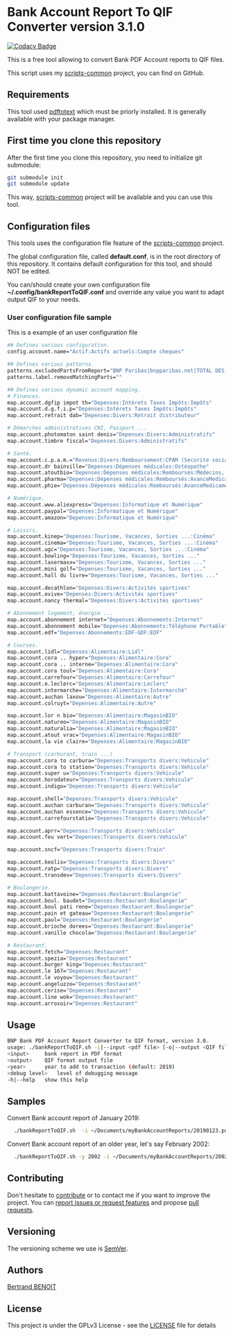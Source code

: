 # Bank Account Report To QIF Converter version 3.1.0

[![Codacy Badge](https://api.codacy.com/project/badge/Grade/b9d06cb55eea4e1d8a20da784e7f2f92)](https://app.codacy.com/app/bertrand-benoit/bankAccountReportToQIF?utm_source=github.com&utm_medium=referral&utm_content=bertrand-benoit/bankAccountReportToQIF&utm_campaign=Badge_Grade_Dashboard)

This is a free tool allowing to convert Bank PDF Account reports to QIF files.

This script uses my [scripts-common](https://github.com/bertrand-benoit/scripts-common) project, you can find on GitHub.

## Requirements
This tool used [pdftotext](https://poppler.freedesktop.org/) which must be priorly installed. It is generally available with your package manager.

## First time you clone this repository
After the first time you clone this repository, you need to initialize git submodule:
```bash
git submodule init
git submodule update
```

This way, [scripts-common](https://github.com/bertrand-benoit/scripts-common) project will be available and you can use this tool.

## Configuration files
This tools uses the configuration file feature of the [scripts-common](https://github.com/bertrand-benoit/scripts-common) project.

The global configuration file, called **default.conf**, is in the root directory of this repository.
It contains default configuration for this tool, and should NOT be edited.

You can/should create your own configuration file **~/.config/bankReportToQIF.conf** and override any value you want to adapt output QIF to your needs.

### User configuration file sample
This is a example of an user configuration file
```bash
## Defines various configuration.
config.account.name="Actif:Actifs actuels:Compte cheques"

## Defines various patterns.
patterns.excludedPartsFromReport="BNP Paribas|bnpparibas.net|TOTAL DES OPERATIONS|SOLDE CREDITEUR|SOLDE DEBITEUR|Minitel|code secret|Votre conseiller|éclamation|Médiateur|votre numéro client|opérations courante|Commissions sur services|de votre autorisation|le TAEG effectif|La tarification|e tarif"
patterns.label.removeMatchingParts=""

## Defines various dynamic account mapping.
# Finances.
map.account.dgfip impot th="Depenses:Intérets Taxes Impôts:Impôts"
map.account.d.g.f.i.p="Depenses:Intérets Taxes Impôts:Impôts"
map.account.retrait dab="Depenses:Divers:Retrait distributeur"

# Démarches administratives CNI, Passport ...
map.account.photomaton saint denis="Depenses:Divers:Administratifs"
map.account.timbre fiscal="Depenses:Divers:Administratifs"

# Santé.
map.account.c.p.a.m.="Revenus:Divers:Remboursement:CPAM (Securite sociale)"
map.account.dr bainville="Depenses:Dépenses médicales:Ostéopathe"
map.account.atoutbio="Depenses:Dépenses médicales:Remboursés:Médecins, Hopitaux, Cliniques ..."
map.account.pharma="Depenses:Dépenses médicales:Remboursés:AvanceMedicaments"
map.account.phie="Depenses:Dépenses médicales:Remboursés:AvanceMedicaments"

# Numérique.
map.account.www.aliexpress="Depenses:Informatique et Numérique"
map.account.paypal="Depenses:Informatique et Numérique"
map.account.amazon="Depenses:Informatique et Numérique"

# Loisirs.
map.account.kinep="Depenses:Tourisme, Vacances, Sorties ...:Cinéma"
map.account.cinema="Depenses:Tourisme, Vacances, Sorties ...:Cinéma"
map.account.ugc="Depenses:Tourisme, Vacances, Sorties ...:Cinéma"
map.account.bowling="Depenses:Tourisme, Vacances, Sorties ..."
map.account.lasermaxx="Depenses:Tourisme, Vacances, Sorties ..."
map.account.mini golf="Depenses:Tourisme, Vacances, Sorties ..."
map.account.hall du livre="Depenses:Tourisme, Vacances, Sorties ..."

map.account.decathlon="Depenses:Divers:Activités sportives"
map.account.ovive="Depenses:Divers:Activités sportives"
map.account.nancy thermal="Depenses:Divers:Activités sportives"

# Abonnement logement, énergie ...
map.account.abonnement internet="Depenses:Abonnements:Internet"
map.account.abonnement mobile="Depenses:Abonnements:Téléphone Portable"
map.account.edf="Depenses:Abonnements:EDF-GDF:EDF"

# Courses.
map.account.lidl="Depenses:Alimentaire:Lidl"
map.account.cora .. hyper="Depenses:Alimentaire:Cora"
map.account.cora .. interne="Depenses:Alimentaire:Cora"
map.account.cora toul="Depenses:Alimentaire:Cora"
map.account.carrefour="Depenses:Alimentaire:Carrefour"
map.account.e.leclerc="Depenses:Alimentaire:Leclerc"
map.account.intermarche="Depenses:Alimentaire:Intermarché"
map.account.auchan laxou="Depenses:Alimentaire:Autre"
map.account.colruyt="Depenses:Alimentaire:Autre"

map.account.lor n bio="Depenses:Alimentaire:MagasinBIO"
map.account.natureo="Depenses:Alimentaire:MagasinBIO"
map.account.naturalia="Depenses:Alimentaire:MagasinBIO"
map.account.atout vrac="Depenses:Alimentaire:MagasinBIO"
map.account.la vie claire="Depenses:Alimentaire:MagasinBIO"

# Transport (carburant, train ...)
map.account.cora to carbura="Depenses:Transports divers:Vehicule"
map.account.cora to station="Depenses:Transports divers:Vehicule"
map.account.super u="Depenses:Transports divers:Vehicule"
map.account.horodateur="Depenses:Transports divers:Vehicule"
map.account.indigo="Depenses:Transports divers:Vehicule"

map.account.shell="Depenses:Transports divers:Vehicule"
map.account.auchan carburan="Depenses:Transports divers:Vehicule"
map.account.auchan essence="Depenses:Transports divers:Vehicule"
map.account.carrefourstatio="Depenses:Transports divers:Vehicule"

map.account.aprr="Depenses:Transports divers:Vehicule"
map.account.feu vert="Depenses:Transports divers:Vehicule"

map.account.sncf="Depenses:Transports divers:Train"

map.account.keolis="Depenses:Transports divers:Divers"
map.account.ratp="Depenses:Transports divers:Divers"
map.account.transdev="Depenses:Transports divers:Divers"

# Boulangerie.
map.account.battavoine="Depenses:Restaurant:Boulangerie"
map.account.boul. baudet="Depenses:Restaurant:Boulangerie"
map.account.boul pati rene="Depenses:Restaurant:Boulangerie"
map.account.pain et gateau="Depenses:Restaurant:Boulangerie"
map.account.paul="Depenses:Restaurant:Boulangerie"
map.account.brioche dorees="Depenses:Restaurant:Boulangerie"
map.account.vanille chocola="Depenses:Restaurant:Boulangerie"

# Restaurant.
map.account.fetch="Depenses:Restaurant"
map.account.spezia="Depenses:Restaurant"
map.account.burger king="Depenses:Restaurant"
map.account.le 167="Depenses:Restaurant"
map.account.le voyou="Depenses:Restaurant"
map.account.angeluzzo="Depenses:Restaurant"
map.account.cerise="Depenses:Restaurant"
map.account.line wok="Depenses:Restaurant"
map.account.arrosoir="Depenses:Restaurant"
```

## Usage
```bash
BNP Bank PDF Account Report Converter to QIF format, version 3.0.
usage: ./bankReportToQIF.sh -i|--input <pdf file> [-o|--output <QIF file>] [-y|--year <year>] [--debug <debug level>] [-h|--help]
<input>		bank report in PDF format
<output>	QIF format output file
<year>		year to add to transaction (default: 2019)
<debug level>	level of debugging message
-h|--help	show this help
```

## Samples
Convert Bank account report of January 2019:
```bash
  ./bankReportToQIF.sh  -i ~/Documents/myBankAccountReports/20190123.pdf -o /tmp/20190123.qif
```

Convert Bank account report of an older year, let's say February 2002:
```bash
  ./bankReportToQIF.sh -y 2002 -i ~/Documents/myBankAccountReports/20020223.pdf -o /tmp/20020223.qif
```

## Contributing
Don't hesitate to [contribute](https://opensource.guide/how-to-contribute/) or to contact me if you want to improve the project.
You can [report issues or request features](https://github.com/bertrand-benoit/bankAccountReportToQIF/issues) and propose [pull requests](https://github.com/bertrand-benoit/bankAccountReportToQIF/pulls).

## Versioning
The versioning scheme we use is [SemVer](http://semver.org/).

## Authors
[Bertrand BENOIT](mailto:contact@bertrand-benoit.net)

## License
This project is under the GPLv3 License - see the [LICENSE](LICENSE) file for details
